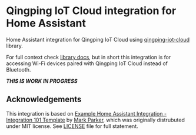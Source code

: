 # Qingping IoT Cloud integration for Home Assistant

Home Assistant integration for Qingping IoT Cloud using [qingping-iot-cloud](https://github.com/danielskowronski/qingping-iot-cloud) library.

For full context check [library docs](https://github.com/danielskowronski/qingping-iot-cloud), but in short this integration is for accessing Wi-Fi devices paired with Qingping IoT Cloud instead of Bluetooth.

***THIS IS WORK IN PROGRESS***

## Acknowledgements

This integration is based on [Example Home Assistant Integration - Integration 101 Template](https://github.com/msp1974/HAIntegrationExamples) by [Mark Parker](https://github.com/msp1974), which was originally distrubuted under MIT license. See [LICENSE](./LICENSE) file for full statement.

